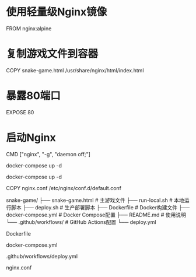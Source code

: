 # 使用轻量级Nginx镜像
FROM nginx:alpine

# 复制游戏文件到容器
COPY snake-game.html /usr/share/nginx/html/index.html

# 暴露80端口
EXPOSE 80

# 启动Nginx
CMD ["nginx", "-g", "daemon off;"]


docker-compose up -d


   docker-compose up -d
   

COPY nginx.conf /etc/nginx/conf.d/default.conf


snake-game/
├── snake-game.html          # 主游戏文件
├── run-local.sh             # 本地运行脚本
├── deploy.sh                # 生产部署脚本
├── Dockerfile               # Docker构建文件
├── docker-compose.yml       # Docker Compose配置
├── README.md                # 使用说明
└── .github/workflows/       # GitHub Actions配置
    └── deploy.yml


Dockerfile

docker-compose.yml

.github/workflows/deploy.yml

nginx.conf

